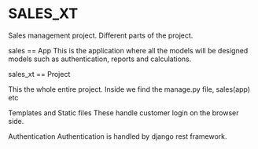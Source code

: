 # SALES_XT
Sales management project.
Different parts of the project.

sales == App
This is the application where all the models will be designed
models such as authentication, reports and calculations.

sales_xt == Project
 
This the whole entire project.
Inside we find the manage.py file, sales(app) etc

Templates and Static files
These handle  customer login on the browser side.

Authentication 
Authentication is handled by django rest framework.
